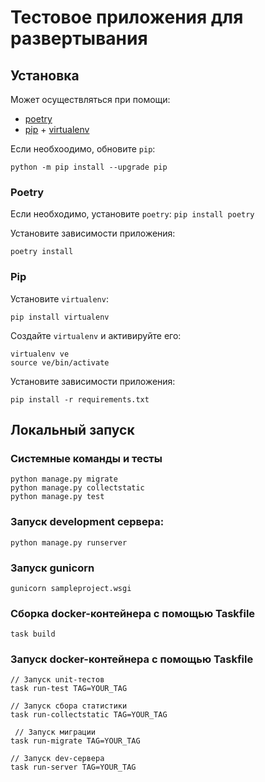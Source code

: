 # Тестовое приложения для развертывания 

## Установка

Может осуществляться при помощи:
- [poetry](https://python-poetry.org)
- [pip](https://pip.pypa.io/en/stable/) + [virtualenv](https://virtualenv.pypa.io/en/latest/)


Если необхоодимо, обновите `pip`:
```shell
python -m pip install --upgrade pip
```

### Poetry

Если необходимо, установите `poetry`:
`pip install poetry`

Установите зависимости приложения:
```shell
poetry install
```

### Pip

Установите `virtualenv`:
```shell
pip install virtualenv
```

Создайте `virtualenv` и активируйте его:
```shell
virtualenv ve
source ve/bin/activate
```

Установите зависимости приложения:
```shell
pip install -r requirements.txt
```



## Локальный запуск

### Системные команды и тесты
```shell
python manage.py migrate
python manage.py collectstatic
python manage.py test
```

### Запуск development сервера:
```shell
python manage.py runserver
```

### Запуск gunicorn

```shell
gunicorn sampleproject.wsgi
```
### Сборка docker-контейнера с помощью Taskfile
```shell
task build
```

### Запуск docker-контейнера с помощью Taskfile
```shell
// Запуск unit-тестов
task run-test TAG=YOUR_TAG

// Запуск сбора статистики
task run-collectstatic TAG=YOUR_TAG 

 // Запуск миграции
task run-migrate TAG=YOUR_TAG

// Запуск dev-сервера
task run-server TAG=YOUR_TAG
```


